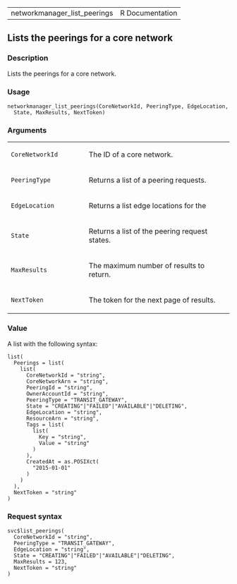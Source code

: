 <table style="width: 100%;">
<tbody>
<tr class="odd">
<td>networkmanager_list_peerings</td>
<td style="text-align: right;">R Documentation</td>
</tr>
</tbody>
</table>

## Lists the peerings for a core network

### Description

Lists the peerings for a core network.

### Usage

    networkmanager_list_peerings(CoreNetworkId, PeeringType, EdgeLocation,
      State, MaxResults, NextToken)

### Arguments

<table>
<colgroup>
<col style="width: 35%" />
<col style="width: 65%" />
</colgroup>
<tbody>
<tr class="odd">
<td><code
id="networkmanager_list_peerings_:_CoreNetworkId">CoreNetworkId</code></td>
<td><p>The ID of a core network.</p></td>
</tr>
<tr class="even">
<td><code
id="networkmanager_list_peerings_:_PeeringType">PeeringType</code></td>
<td><p>Returns a list of a peering requests.</p></td>
</tr>
<tr class="odd">
<td><code
id="networkmanager_list_peerings_:_EdgeLocation">EdgeLocation</code></td>
<td><p>Returns a list edge locations for the</p></td>
</tr>
<tr class="even">
<td><code id="networkmanager_list_peerings_:_State">State</code></td>
<td><p>Returns a list of the peering request states.</p></td>
</tr>
<tr class="odd">
<td><code
id="networkmanager_list_peerings_:_MaxResults">MaxResults</code></td>
<td><p>The maximum number of results to return.</p></td>
</tr>
<tr class="even">
<td><code
id="networkmanager_list_peerings_:_NextToken">NextToken</code></td>
<td><p>The token for the next page of results.</p></td>
</tr>
</tbody>
</table>

### Value

A list with the following syntax:

    list(
      Peerings = list(
        list(
          CoreNetworkId = "string",
          CoreNetworkArn = "string",
          PeeringId = "string",
          OwnerAccountId = "string",
          PeeringType = "TRANSIT_GATEWAY",
          State = "CREATING"|"FAILED"|"AVAILABLE"|"DELETING",
          EdgeLocation = "string",
          ResourceArn = "string",
          Tags = list(
            list(
              Key = "string",
              Value = "string"
            )
          ),
          CreatedAt = as.POSIXct(
            "2015-01-01"
          )
        )
      ),
      NextToken = "string"
    )

### Request syntax

    svc$list_peerings(
      CoreNetworkId = "string",
      PeeringType = "TRANSIT_GATEWAY",
      EdgeLocation = "string",
      State = "CREATING"|"FAILED"|"AVAILABLE"|"DELETING",
      MaxResults = 123,
      NextToken = "string"
    )
